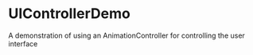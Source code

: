 # UIControllerDemo
A demonstration of using an AnimationController for controlling the user interface
